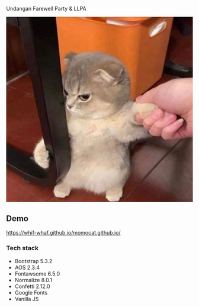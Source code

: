 Undangan Farewell Party & LLPA

![Thumbnail](/assets/images/cat.jpeg)

## Demo

<https://whif-whaf.github.io/momocat.github.io/>

### Tech stack

- Bootstrap 5.3.2
- AOS 2.3.4
- Fontawsome 6.5.0
- Normalize 8.0.1
- Confetti 2.12.0
- Google Fonts
- Vanilla JS

